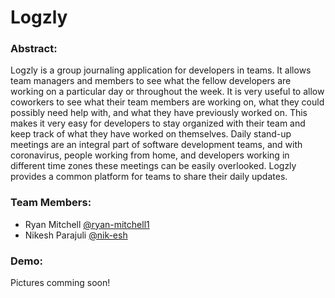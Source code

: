 # Logzly

### Abstract:
Logzly is a group journaling application for developers in teams. It allows team managers and members to see what the fellow developers are working on a particular day or throughout the week. It is very useful to allow coworkers to see what their team members are working on, what they could possibly need help with, and what they have previously worked on. This makes it very easy for developers to stay organized with their team and keep track of what they have worked on themselves. Daily stand-up meetings are an integral part of software development teams, and with coronavirus, people working from home, and developers working in different time zones these meetings can be easily overlooked. Logzly provides a common platform for teams to share their daily updates.

### Team Members:
- Ryan Mitchell [@ryan-mitchell1](https://github.com/ryan-mitchell1)
- Nikesh Parajuli [@nik-esh](https://github.com/nik-esh)

### Demo:
Pictures comming soon!

